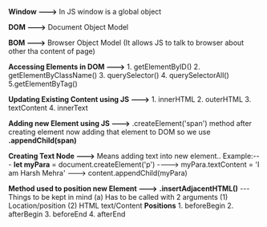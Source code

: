 **Window --->** In JS window is a global object

**DOM --->** Document Object Model

**BOM --->** Browser Object Model (It allows JS to talk to browser about other tha content of page)

**Accessing Elements in DOM --->** 1. getElementByID() 2. getElementByClassName() 3. querySelector() 4. querySelectorAll()
5.getElementByTag()

**Updating Existing Content using JS --->** 1. innerHTML 2. outerHTML 3. textContent 4. innerText

**Adding new Element using JS --->** .createElement('span') method after creating element now adding that element to DOM so we use **.appendChild(span)**

**Creating Text Node --->** Means adding text into new element.. Example:--- **let myPara** = document.createElement('p') ----> myPara.textContent = 'I am Harsh Mehra' --->
content.appendChild(myPara)

**Method used to position new Element --->** **.insertAdjacentHTML()** --- Things to be kept in mind (a) Has to be called with 2 arguments (1) Location/position (2) HTML text/Content
**Positions** 1. beforeBegin 2. afterBegin 3. beforeEnd 4. afterEnd
